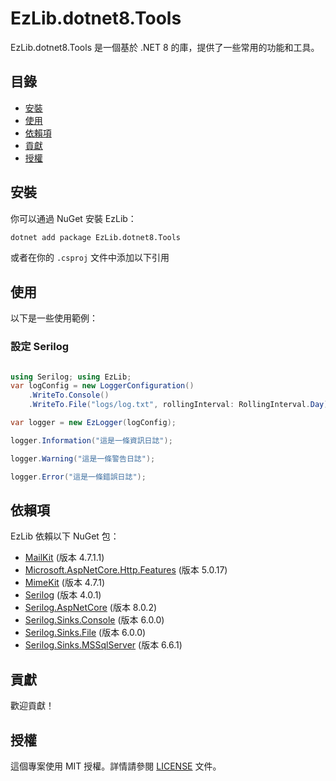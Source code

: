 # EzLib.dotnet8.Tools

EzLib.dotnet8.Tools 是一個基於 .NET 8 的庫，提供了一些常用的功能和工具。

## 目錄

- [安裝](#安裝)
- [使用](#使用)
- [依賴項](#依賴項)
- [貢獻](#貢獻)
- [授權](#授權)

## 安裝

你可以通過 NuGet 安裝 EzLib：

```bash
dotnet add package EzLib.dotnet8.Tools 
```	
	
或者在你的 `.csproj` 文件中添加以下引用


## 使用

以下是一些使用範例：

### 設定 Serilog

```csharp

using Serilog; using EzLib;
var logConfig = new LoggerConfiguration() 
	.WriteTo.Console() 
	.WriteTo.File("logs/log.txt", rollingInterval: RollingInterval.Day);

var logger = new EzLogger(logConfig);

logger.Information("這是一條資訊日誌"); 

logger.Warning("這是一條警告日誌"); 

logger.Error("這是一條錯誤日誌");
```

## 依賴項

EzLib 依賴以下 NuGet 包：

- [MailKit](https://www.nuget.org/packages/MailKit) (版本 4.7.1.1)
- [Microsoft.AspNetCore.Http.Features](https://www.nuget.org/packages/Microsoft.AspNetCore.Http.Features) (版本 5.0.17)
- [MimeKit](https://www.nuget.org/packages/MimeKit) (版本 4.7.1)
- [Serilog](https://www.nuget.org/packages/Serilog) (版本 4.0.1)
- [Serilog.AspNetCore](https://www.nuget.org/packages/Serilog.AspNetCore) (版本 8.0.2)
- [Serilog.Sinks.Console](https://www.nuget.org/packages/Serilog.Sinks.Console) (版本 6.0.0)
- [Serilog.Sinks.File](https://www.nuget.org/packages/Serilog.Sinks.File) (版本 6.0.0)
- [Serilog.Sinks.MSSqlServer](https://www.nuget.org/packages/Serilog.Sinks.MSSqlServer) (版本 6.6.1)

## 貢獻

歡迎貢獻！

## 授權

這個專案使用 MIT 授權。詳情請參閱 [LICENSE](LICENSE) 文件。
